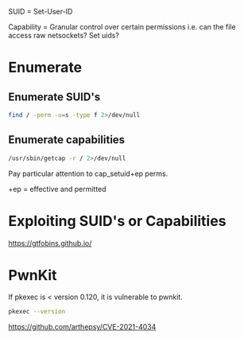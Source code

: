 SUID = Set-User-ID

Capability = Granular control over certain permissions i.e. can the file access raw netsockets? Set uids?
# Enumerate 
## Enumerate SUID's
```bash
find / -perm -u=s -type f 2>/dev/null
```
## Enumerate capabilities
```bash
/usr/sbin/getcap -r / 2>/dev/null
```
Pay particular attention to cap_setuid+ep perms. 

+ep = effective and permitted
# Exploiting SUID's or Capabilities
https://gtfobins.github.io/
# PwnKit
If pkexec is < version 0.120, it is vulnerable to pwnkit.
```bash
pkexec --version
```
https://github.com/arthepsy/CVE-2021-4034
